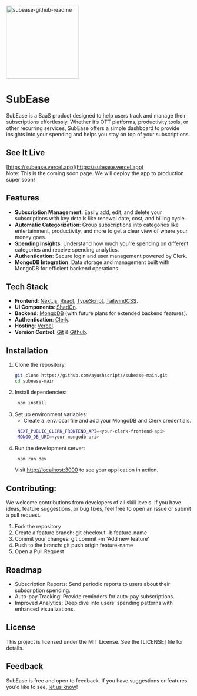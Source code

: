 [<img width="198" alt="subease-github-readme" src="https://github.com/user-attachments/assets/9ab812ea-416b-4b43-8712-a05abf66632a">](https://subease.vercel.app)
<h1> SubEase </h1>

SubEase is a SaaS product designed to help users track and manage their subscriptions effortlessly. Whether it’s OTT platforms, productivity tools, or other recurring services, SubEase offers a simple dashboard to provide insights into your spending and helps you stay on top of your subscriptions.

## See It Live
[https://subease.vercel.app](https://subease.vercel.app) <br/>
Note: This is the coming soon page. We will deploy the app to production super soon!

## Features
- **Subscription Management**: Easily add, edit, and delete your subscriptions with key details like renewal date, cost, and billing cycle.
- **Automatic Categorization**: Group subscriptions into categories like entertainment, productivity, and more to get a clear view of where your money goes.
- **Spending Insights**: Understand how much you're spending on different categories and receive spending analytics.
- **Authentication**: Secure login and user management powered by Clerk.
- **MongoDB Integration**: Data storage and management built with MongoDB for efficient backend operations.

## Tech Stack
- **Frontend**: [Next.js](https://nextjs.org), [React](https://react.dev), [TypeScript](https://typescriptlang.org), [TailwindCSS](https://tailwindcss.com).
- **UI Components**: [ShadCn](https://ui.shadcn.com).
- **Backend**: [MongoDB](https://mongodb.com) (with future plans for extended backend features).
- **Authentication**: [Clerk](https://clerk.com).
- **Hosting**: [Vercel](https://vercel.com).
- **Version Control**: [Git](https://git-scm.com) & [Github](https://github.com).

## Installation
1. Clone the repository:
   ```bash
   git clone https://github.com/ayushscripts/subease-main.git
   cd subease-main
   ```
2. Install dependencies:
   ```bash
    npm install
    ```
3. Set up environment variables:
   - Create a .env.local file and add your MongoDB and Clerk credentials.
   ```bash
    NEXT_PUBLIC_CLERK_FRONTEND_API=<your-clerk-frontend-api>
    MONGO_DB_URI=<your-mongodb-uri>
    ```
4. Run the development server:
   ```bash
    npm run dev
    ```
   Visit [http://localhost:3000](#) to see your application in action.

## Contributing:
We welcome contributions from developers of all skill levels. If you have ideas, feature suggestions, or bug fixes, feel free to open an issue or submit a pull request.
1. Fork the repository
2. Create a feature branch: git checkout -b feature-name
3. Commit your changes: git commit -m 'Add new feature'
4. Push to the branch: git push origin feature-name
5. Open a Pull Request

## Roadmap
- Subscription Reports: Send periodic reports to users about their subscription spending.
- Auto-pay Tracking: Provide reminders for auto-pay subscriptions.
- Improved Analytics: Deep dive into users’ spending patterns with enhanced visualizations.

## License
This project is licensed under the MIT License. See the [LICENSE] file for details.

## Feedback
SubEase is free and open to feedback. If you have suggestions or features you'd like to see, [let us know](https://x.com/ayushfromindia)!
